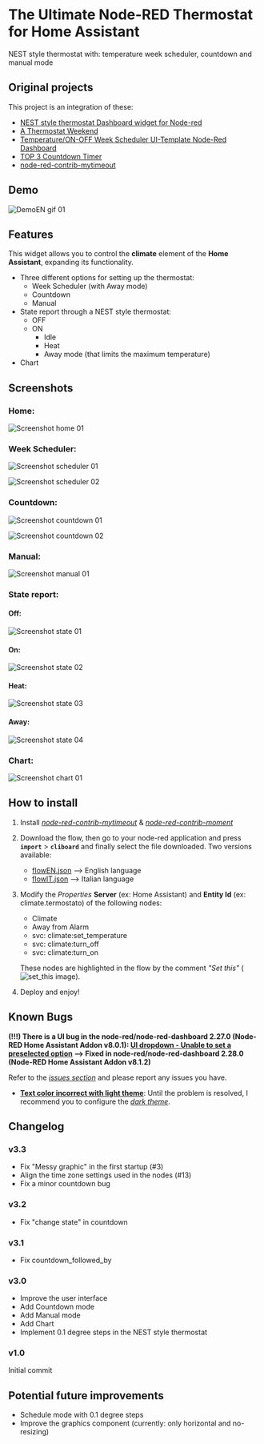 # The Ultimate Node-RED Thermostat for Home Assistant
NEST style thermostat with: temperature week scheduler, countdown and manual mode

## Original projects
This project is an integration of these:
* [NEST style thermostat Dashboard widget for Node-red](https://github.com/automatikas/Node-red-Nest-thermostat)
* [A Thermostat Weekend](https://tech.scargill.net/tag/a-node-red-dashboard-thermostat-in-the-making/)
* [Temperature/ON-OFF Week Scheduler UI-Template Node-Red Dashboard](https://flows.nodered.org/flow/65f411e9e37745a4bbeef5926d052c97)
* [TOP 3 Countdown Timer](https://flows.nodered.org/flow/dcb466d43d639ca300157c5939b43d7e)
* [node-red-contrib-mytimeout](https://flows.nodered.org/node/node-red-contrib-mytimeout)

## Demo
![DemoEN gif 01](screenshots/demoEN.gif)

## Features
This widget allows you to control the **climate** element of the **Home Assistant**, expanding its functionality.

* Three different options for setting up the thermostat:
  * Week Scheduler (with Away mode)
  * Countdown
  * Manual
* State report through a NEST style thermostat:
  * OFF
  * ON 
    * Idle
    * Heat
    * Away mode (that limits the maximum temperature) 
* Chart

## Screenshots
### Home:
![Screenshot home 01](screenshots/home.png)

### Week Scheduler:
![Screenshot scheduler 01](screenshots/home_scheduler.png)

![Screenshot scheduler 02](screenshots/scheduler.png)

### Countdown:
![Screenshot countdown 01](screenshots/home_countdown.png)

![Screenshot countdown 02](screenshots/countdown.png)

### Manual:
![Screenshot manual 01](screenshots/home_manual.png)

### State report:
#### Off:
![Screenshot state 01](screenshots/Nest_off.png)

#### On:
![Screenshot state 02](screenshots/Nest_on.png)

#### Heat:
![Screenshot state 03](screenshots/Nest_heat.png)

#### Away:
![Screenshot state 04](screenshots/Nest_away.png)

### Chart:
![Screenshot chart 01](screenshots/chart.png)

## How to install
1. Install [*node-red-contrib-mytimeout*](https://flows.nodered.org/node/node-red-contrib-mytimeout) & [*node-red-contrib-moment*](https://flows.nodered.org/node/node-red-contrib-moment)

2. Download the flow, then go to your node-red application and press **`import`** > **`cliboard`** and finally select the file downloaded.
   Two versions available:
   * [flowEN.json](flowEN.json) --> English language
   * [flowIT.json](flowIT.json) --> Italian language

3. Modify the *Properties* **Server** (ex: Home Assistant) and **Entity Id** (ex: climate.termostato) of the following nodes:
   * Climate
   * Away from Alarm
   * svc: climate:set_temperature
   * svc: climate:turn_off
   * svc: climate:turn_on

   These nodes are highlighted in the flow by the comment *"Set this"* (![set_this image](screenshots/set_this.png)).

4. Deploy and enjoy!

## Known Bugs
**(!!!) There is a UI bug in the node-red/node-red-dashboard 2.27.0 (Node-RED Home Assistant Addon v8.0.1): [UI dropdown - Unable to set a preselected option](https://github.com/node-red/node-red/issues/2852) --> Fixed in node-red/node-red-dashboard 2.28.0 (Node-RED Home Assistant Addon v8.1.2)**

Refer to the [*issues section*](https://github.com/giuseppeg88/node-red-contrib-thermostat-scheduler/issues) and please report any issues you have.
* [**Text color incorrect with light theme**](https://github.com/giuseppeg88/node-red-contrib-thermostat-scheduler/issues/5): Until the problem is resolved, I recommend you to configure the [*dark theme*](https://github.com/giuseppeg88/node-red-contrib-thermostat-scheduler/issues/5#issuecomment-735254828).




## Changelog
### v3.3
* Fix "Messy graphic" in the first startup (#3)
* Align the time zone settings used in the nodes (#13)
* Fix a minor countdown bug

### v3.2
* Fix "change state" in countdown

### v3.1
* Fix countdown_followed_by

### v3.0
* Improve the user interface
* Add Countdown mode
* Add Manual mode
* Add Chart
* Implement 0.1 degree steps in the NEST style thermostat

### v1.0
Initial commit

## Potential future improvements
* Schedule mode with 0.1 degree steps
* Improve the graphics component (currently: only horizontal and no-resizing)
